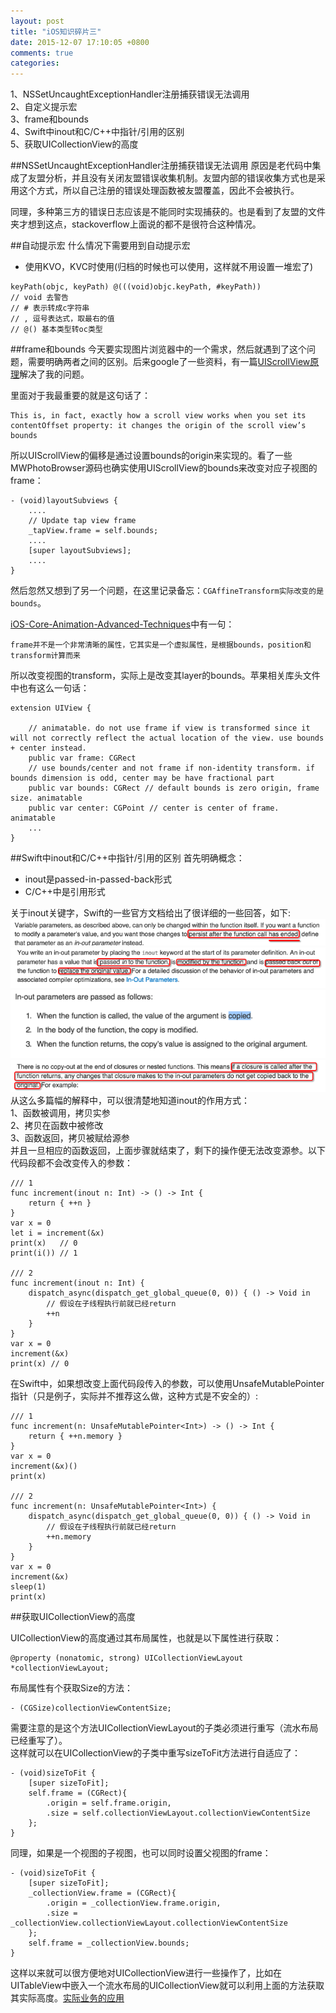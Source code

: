 ```yaml
---
layout: post
title: "iOS知识碎片三"
date: 2015-12-07 17:10:05 +0800
comments: true
categories: 
---
```

1、NSSetUncaughtExceptionHandler注册捕获错误无法调用<br>
2、自定义提示宏<br>
3、frame和bounds<br>
4、Swift中inout和C/C++中指针/引用的区别<br>
5、获取UICollectionView的高度<br>
<!--more-->
##NSSetUncaughtExceptionHandler注册捕获错误无法调用
原因是老代码中集成了友盟分析，并且没有关闭友盟错误收集机制。友盟内部的错误收集方式也是采用这个方式，所以自己注册的错误处理函数被友盟覆盖，因此不会被执行。

同理，多种第三方的错误日志应该是不能同时实现捕获的。也是看到了友盟的文件夹才想到这点，stackoverflow上面说的都不是很符合这种情况。

##自动提示宏
什么情况下需要用到自动提示宏

  - 使用KVO，KVC时使用(归档的时候也可以使用，这样就不用设置一堆宏了)

```objc
keyPath(objc, keyPath) @(((void)objc.keyPath, #keyPath))
// void 去警告
// # 表示转成c字符串
// , 逗号表达式，取最右的值
// @() 基本类型转oc类型
```
##frame和bounds
今天要实现图片浏览器中的一个需求，然后就遇到了这个问题，需要明确两者之间的区别。后来google了一些资料，有一篇[UIScrollView原理](https://www.objc.io/issues/3-views/scroll-view/)解决了我的问题。

里面对于我最重要的就是这句话了：

```
This is, in fact, exactly how a scroll view works when you set its contentOffset property: it changes the origin of the scroll view’s bounds
```
所以UIScrollView的偏移是通过设置bounds的origin来实现的。看了一些MWPhotoBrowser源码也确实使用UIScrollView的bounds来改变对应子视图的frame：

```
- (void)layoutSubviews {
	....
	// Update tap view frame
	_tapView.frame = self.bounds;
	....
	[super layoutSubviews];
	....
}
```

然后忽然又想到了另一个问题，在这里记录备忘：`CGAffineTransform实际改变的是bounds`。

[iOS-Core-Animation-Advanced-Techniques](https://github.com/AttackOnDobby/iOS-Core-Animation-Advanced-Techniques)中有一句：

```
frame并不是一个非常清晰的属性，它其实是一个虚拟属性，是根据bounds，position和transform计算而来
```
所以改变视图的transform，实际上是改变其layer的bounds。苹果相关库头文件中也有这么一句话：

```
extension UIView {
    
    // animatable. do not use frame if view is transformed since it will not correctly reflect the actual location of the view. use bounds + center instead.
    public var frame: CGRect
	// use bounds/center and not frame if non-identity transform. if bounds dimension is odd, center may be have fractional part
    public var bounds: CGRect // default bounds is zero origin, frame size. animatable
    public var center: CGPoint // center is center of frame. animatable
    ...
}
```

##Swift中inout和C/C++中指针/引用的区别
首先明确概念：

- inout是passed-in-passed-back形式
- C/C++中是引用形式

关于inout关键字，Swift的一些官方文档给出了很详细的一些回答，如下:<br>
![](/images/Snip20151231_1.png)<br>
![](/images/Snip20151231_3.png)<br>
![](/images/Snip20151231_4.png)<br>
![](/images/Snip20151231_5.png)<br>
从这么多篇幅的解释中，可以很清楚地知道inout的作用方式：<br>
1、函数被调用，拷贝实参<br>
2、拷贝在函数中被修改<br>
3、函数返回，拷贝被赋给源参<br>
并且一旦相应的函数返回，上面步骤就结束了，剩下的操作便无法改变源参。以下代码段都不会改变传入的参数：

```
/// 1
func increment(inout n: Int) -> () -> Int {
    return { ++n }
}
var x = 0
let i = increment(&x)
print(x)   // 0
print(i()) // 1

/// 2
func increment(inout n: Int) {
    dispatch_async(dispatch_get_global_queue(0, 0)) { () -> Void in
        // 假设在子线程执行前就已经return
        ++n
    }
}
var x = 0
increment(&x)
print(x) // 0
```
在Swift中，如果想改变上面代码段传入的参数，可以使用UnsafeMutablePointer指针（只是例子，实际并不推荐这么做，这种方式是不安全的）:

```
/// 1
func increment(n: UnsafeMutablePointer<Int>) -> () -> Int {
    return { ++n.memory }
}
var x = 0
increment(&x)()
print(x)

/// 2
func increment(n: UnsafeMutablePointer<Int>) {
    dispatch_async(dispatch_get_global_queue(0, 0)) { () -> Void in
        // 假设在子线程执行前就已经return
        ++n.memory
    }
}
var x = 0
increment(&x)
sleep(1)
print(x)
```

##获取UICollectionView的高度

UICollectionView的高度通过其布局属性，也就是以下属性进行获取：

```
@property (nonatomic, strong) UICollectionViewLayout *collectionViewLayout;
```
布局属性有个获取Size的方法：

```
- (CGSize)collectionViewContentSize;
```
需要注意的是这个方法UICollectionViewLayout的子类必须进行重写（流水布局已经重写了）。<br>
这样就可以在UICollectionView的子类中重写sizeToFit方法进行自适应了：

```
- (void)sizeToFit {
    [super sizeToFit];
    self.frame = (CGRect){
        .origin = self.frame.origin,
        .size = self.collectionViewLayout.collectionViewContentSize
    };
}
```
同理，如果是一个视图的子视图，也可以同时设置父视图的frame：

```
- (void)sizeToFit {
    [super sizeToFit];
    _collectionView.frame = (CGRect){
        .origin = _collectionView.frame.origin,
        .size = _collectionView.collectionViewLayout.collectionViewContentSize
    };
    self.frame = _collectionView.bounds;
}
```
这样以来就可以很方便地对UICollectionView进行一些操作了，比如在UITableView中嵌入一个流水布局的UICollectionView就可以利用上面的方法获取其实际高度。[实际业务的应用](https://github.com/tripleCC/TPCSkillTagView)